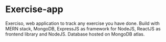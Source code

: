 
# Exercise-app

Exerciso, web application to track any exercise you have done. Build with MERN stack, MongoDB, ExpressJS as framework for NodeJS, ReactJS as frontend library and NodeJS. Database hosted on MongoDB atlas.

